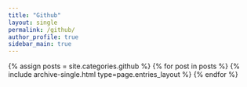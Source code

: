 ```yaml
---
title: "Github"
layout: single
permalink: /github/
author_profile: true
sidebar_main: true
---
```


{% assign posts = site.categories.github %}
{% for post in posts %} {% include archive-single.html type=page.entries_layout %} {% endfor %}
